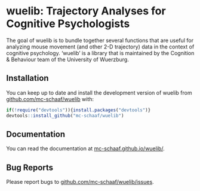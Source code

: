 
<!-- README.md is generated from README.Rmd. Please edit that file -->

# wuelib: Trajectory Analyses for Cognitive Psychologists

The goal of wuelib is to bundle together several functions that are
useful for analyzing mouse movement (and other 2-D trajectory) data in
the context of cognitive psychology. ‘wuelib’ is a library that is
maintained by the Cognition & Behaviour team of the University of
Wuerzburg.

## Installation

You can keep up to date and install the development version of wuelib
from [github.com/mc-schaaf/wuelib](https://github.com/mc-schaaf/wuelib)
with:

``` r
if(!require("devtools")){install.packages("devtools")}
devtools::install_github("mc-schaaf/wuelib")
```

## Documentation

You can read the documentation at
[mc-schaaf.github.io/wuelib/](https://mc-schaaf.github.io/wuelib/).

## Bug Reports

Please report bugs to
[github.com/mc-schaaf/wuelib/issues](https://github.com/mc-schaaf/wuelib/issues).
